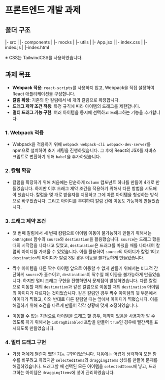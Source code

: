 # 프론트엔드 개발 과제

## 폴더 구조

|- src
| |- components
| |- mocks
| |- utils
| |- App.jsx
| |- index.css
| |- index.js
|
|-index.html

※ CSS는 TailwindCSS를 사용하였습니다.

## 과제 목표

- **Webpack 적용**: `react-scripts`를 사용하지 않고, Webpack을 직접 설정하여 React 애플리케이션을 구성합니다.
- **칼럼 확장**: 기존의 한 칼럼에서 네 개의 칼럼으로 확장합니다.
- **드래그 제약 조건 적용**: 특정 규칙에 따라 아이템의 드래그를 제한합니다.
- **멀티 드래그 기능 구현**: 여러 아이템을 동시에 선택하고 드래그하는 기능을 추가합니다.

### 1. Webpack 적용

- Webpack을 적용하기 위해 `webpack webpack-cli webpack-dev-server`를 npm으로 설치하여 초기 세팅을 진행하였습니다. 그 후에 React의 JSX를 자바스크립트로 변환하기 위해 `babel`을 추가하였습니다.

### 2. 칼럼 확장

- 칼럼을 확장하기 위해 처음에는 단순하게 `Column` 컴포넌트 하나를 만들어 4개로 만들었습니다. 하지만 이후 드래그 제약 조건을 적용하기 위해서 다른 방법을 시도해야 했습니다. 칼럼을 몇 개로 받을지를 지정하고 그에 따른 아이템을 형성하는 방식으로 바꾸었습니다. 그리고 아이디를 부여하여 칼럼 간에 이동도 가능하게 만들었습니다.

### 3. 드래그 제약 조건

- 첫 번째 칼럼에서 세 번째 캄럼으로 아이템 이동이 불가능하게 만들기 위해서는 `onDragEnd` 함수의 `source`와 `destination`을 활용했습니다. `source`는 드래그 했을 때의 시작점을 나타내고 있었고, `destination`은 드래그를 마쳤을 때를 나타내어 칼럼의 아이디를 가져올 수 있었습니다. 이를 활용하여 `source`의 아이디가 칼럼 1이고 `destination`의 아이디가 칼럼 3일 경우 이동을 불가능하게 만들었습니다.

- 짝수 아이템을 다른 짝수 아이템 앞으로 이동할 수 없게 만들기 위해서는 비교적 간단하게 `source`가 홀수이고, `destination`이 짝수일 때 이동을 불가능하게 만들었습니다. 하지만 멀티 드래그 구현을 진행하면서 문제점이 발생하였습니다. 다른 칼럼으로 이동할 때의 `destination`과 같은 칼럼으로 이동할 때의 `destination` 아이템의 아이디가 다르다는 것이었습니다. 같은 칼럼인 경우 짝수 아이템의 뒷 부분에서 아이디가 찍혔고, 이와 반대로 다른 칼럼일 때는 앞에서 아이디가 찍혔습니다. 이를 해결하기 위해 조건을 다르게 만들어 각각 상황에 맞게 조정하였습니다.

- 이동할 수 없는 지점으로 아이템을 드래그 할 경우, 제약이 있음을 사용자가 알 수 있도록 하기 위해서는 `isDragDisabled` 프랍을 만들어 `true`인 경우에 빨간색을 표시되도록 만들었습니다.

### 4. 멀티 드래그 구현

- 가장 저에게 챌린지 했던 기능 구현이었습니다. 처음에는 어렵게 생각하여 모든 함수를 바꾸려고 하였지만 `selectedItems`와 `draggingItems` 상태를 만들어 문제를 해결하였습니다. 드래그할 때 선택된 모든 아이템을 `selectedItems`에 넣고, 드래그하는 아이템은 `draggingItems`에 넣어 관리하였습니다.
